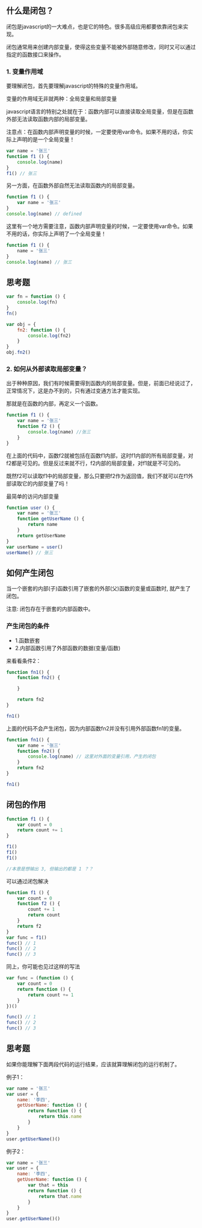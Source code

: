 ## 什么是闭包？

闭包是javascript的一大难点，也是它的特色。很多高级应用都要依靠闭包来实现。

闭包通常用来创建内部变量，使得这些变量不能被外部随意修改，同时又可以通过指定的函数接口来操作。

### 1. 变量作用域

要理解闭包，首先要理解javascript的特殊的变量作用域。

变量的作用域无非就两种：全局变量和局部变量

javascript语言的特别之处就在于：函数内部可以直接读取全局变量，但是在函数外部无法读取函数内部的局部变量。

注意点：在函数内部声明变量的时候，一定要使用var命令。如果不用的话，你实际上声明的是一个全局变量！

```javascript
var name = '张三'
function f1 () {
    console.log(name)
}
f1() // 张三
```

另一方面，在函数外部自然无法读取函数内的局部变量。

```javascript
function f1 () {
    var name = '张三'
}
console.log(name) // defined
```

这里有一个地方需要注意，函数内部声明变量的时候，一定要使用var命令。如果不用的话，你实际上声明了一个全局变量！

```javascript
function f1 () {
    name = '张三'
}
console.log(name) // 张三
```

## 思考题

```javascript
var fn = function () {
    console.log(fn)
}
fn()

var obj = {
    fn2: function () {
        console.log(fn2)
    }
}
obj.fn2()
```

### 2. 如何从外部读取局部变量？

出于种种原因，我们有时候需要得到函数内的局部变量。但是，前面已经说过了，正常情况下，这是办不到的，只有通过变通方法才能实现。

那就是在函数的内部，再定义一个函数。

```javascript
function f1 () {
    var name = '张三'
    function f2 () {
        console.log(name) //张三
    }
}
```

在上面的代码中，函数f2就被包括在函数f1内部，这时f1内部的所有局部变量，对f2都是可见的。但是反过来就不行，f2内部的局部变量，对f1就是不可见的。

既然f2可以读取f1中的局部变量，那么只要把f2作为返回值，我们不就可以在f1外部读取它的内部变量了吗！

最简单的访问内部变量

```javascript
function user () {
    var name = '张三'
    function getUserName () {
        return name
    }
    return getUserName
}
var userName = user()
userName() // 张三
```

## 如何产生闭包

当一个嵌套的内部(子)函数引用了嵌套的外部(父)函数的变量或函数时, 就产生了闭包。

注意: 闭包存在于嵌套的内部函数中。

### 产生闭包的条件

- 1.函数嵌套
- 2.内部函数引用了外部函数的数据(变量/函数)

来看看条件2：

```javascript
function fn1() {
    function fn2() {

    }

    return fn2
}

fn1()
```

上面的代码不会产生闭包，因为内部函数fn2并没有引用外部函数fn1的变量。

```javascript
function fn1() {
    var name = '张三'
    function fn2() {
        console.log(name) // 这里对外面的变量引用，产生的闭包
    }
    return fn2
}

fn1()
```

## 闭包的作用

```javascript
function f1 () {
    var count = 0
    return count += 1
}

f1()
f1()
f1()

//本意是想输出 3, 但输出的都是 1 ？？
```

可以通过闭包解决

```javascript
function f1 () {
    var count = 0
    function f2 () {
        count += 1
        return count
    }
    return f2 
}
var func = f1()
func() // 1
func() // 2
func() // 3
```

同上，你可能也见过这样的写法

```javascript
var func = (function () {
    var count = 0
    return function () {
        return count += 1
    }
})()

func() // 1
func() // 2
func() // 3
```

## 思考题

如果你能理解下面两段代码的运行结果，应该就算理解闭包的运行机制了。

例子1：

```javascript
var name = '张三'
var user = {
    name: '李四',
    getUserName: function () {
        return function () {
            return this.name
        }
    }
}
user.getUserName()()
```

例子2：

```javascript
var name = '张三'
var user = {
    name: '李四',
    getUserName: function () {
        var that = this
        return function () {
            return that.name
        }
    }
}
user.getUserName()()
```
